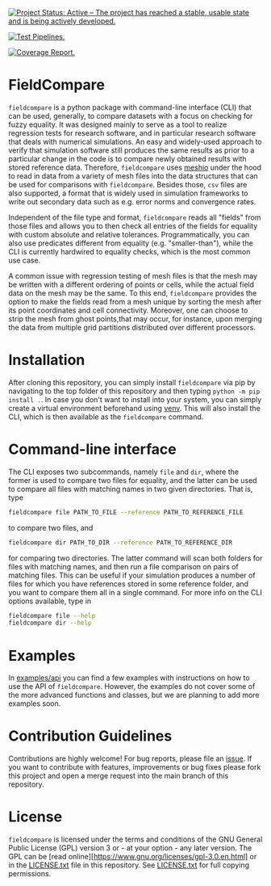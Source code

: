 [![Project Status: Active – The project has reached a stable, usable state and is being actively developed.](https://www.repostatus.org/badges/latest/active.svg)](https://www.repostatus.org/#active)

[![Test Pipelines.](https://gitlab.com/dglaeser/fieldcompare/badges/main/pipeline.svg)](https://gitlab.com/dglaeser/fieldcompare/-/pipelines?page=1&scope=all&ref=main)

[![Coverage Report.](https://gitlab.com/dglaeser/fieldcompare/badges/main/coverage.svg)](https://dglaeser.gitlab.io/fieldcompare/)


# FieldCompare

`fieldcompare` is a python package with command-line interface (CLI) that can be used, generally, to compare
datasets with a focus on checking for fuzzy equality. It was designed mainly to serve as a tool to realize
regression tests for research software, and in particular research software that deals with numerical
simulations. An easy and widely-used approach to verify that simulation software still produces the same
results as prior to a particular change in the code is to compare newly obtained results with stored
reference data. Therefore, `fieldcompare` uses [meshio](https://github.com/nschloe/meshio) under the
hood to read in data from a variety of mesh files into the data structures that can be used for comparisons
with `fieldcompare`. Besides those, `csv` files are also supported, a format that is widely used in
simulation frameworks to write out secondary data such as e.g. error norms and convergence rates.

Independent of the file type and format, `fieldcompare` reads all "fields" from those files and allows
you to then check all entries of the fields for equality with custom absolute and relative tolerances.
Programmatically, you can also use predicates different from equality (e.g. "smaller-than"), while the
CLI is currently hardwired to equality checks, which is the most common use case.

A common issue with regression testing of mesh files is that the mesh may be written with a different
ordering of points or cells, while the actual field data on the mesh may be the same. To this end,
`fieldcompare` provides the option to make the fields read from a mesh unique by sorting the mesh
after its point coordinates and cell connectivity. Moreover, one can choose to strip the mesh from
ghost points,that may occur, for instance, upon merging the data from multiple grid partitions
distributed over different processors.


# Installation

After cloning this repository, you can simply install `fieldcompare` via pip by navigating to the top
folder of this repository and then typing `python -m pip install .`. In case you don't want to install
into your system, you can simply create a virtual environment beforehand using [venv](https://docs.python.org/3/library/venv.html).
This will also install the CLI, which is then available as the `fieldcompare` command.


# Command-line interface

The CLI exposes two subcommands, namely `file` and `dir`, where the former is used to compare two files
for equality, and the latter can be used to compare all files with matching names in two given directories.
That is, type

```sh
fieldcompare file PATH_TO_FILE --reference PATH_TO_REFERENCE_FILE
```

to compare two files, and


```sh
fieldcompare dir PATH_TO_DIR --reference PATH_TO_REFERENCE_DIR
```

for comparing two directories. The latter command will scan both folders for files with matching names,
and then run a file comparison on pairs of matching files. This can be useful if your simulation produces
a number of files for which you have references stored in some reference folder, and you want to compare
them all in a single command. For more info on the CLI options available, type in

```sh
fieldcompare file --help
fieldcompare dir --help
```


# Examples

In [examples/api](examples/api) you can find a few examples with instructions on how to use the API of `fieldcompare`.
However, the examples do not cover some of the more advanced functions and classes, but we are planning
to add more examples soon.


# Contribution Guidelines

Contributions are highly welcome! For bug reports, please file an [issue](https://gitlab.com/dglaeser/fieldcompare/-/issues).
If you want to contribute with features, improvements or bug fixes please fork this project and open
a merge request into the main branch of this repository.


# License

`fieldcompare` is licensed under the terms and conditions of the GNU General
Public License (GPL) version 3 or - at your option - any later version. The GPL
can be [read online][https://www.gnu.org/licenses/gpl-3.0.en.html] or in the
[LICENSE.txt](LICENSE.txt) file in this repository. See [LICENSE.txt](LICENSE.txt)
for full copying permissions.

